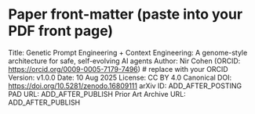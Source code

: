 # Paper front-matter (paste into your PDF front page)

Title: Genetic Prompt Engineering + Context Engineering: A genome-style architecture for safe, self-evolving AI agents
Author: Nir Cohen (ORCID: https://orcid.org/0009-0005-7179-7496)  # replace with your ORCID
Version: v1.0.0
Date: 10 Aug 2025
License: CC BY 4.0
Canonical DOI: https://doi.org/10.5281/zenodo.16809111
arXiv ID: ADD_AFTER_POSTING
PAD URL: ADD_AFTER_PUBLISH
Prior Art Archive URL: ADD_AFTER_PUBLISH
